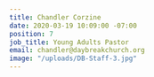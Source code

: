 ```yaml
---
title: Chandler Corzine
date: 2020-03-19 10:09:00 -07:00
position: 7
job_title: Young Adults Pastor
email: chandler@daybreakchurch.org
image: "/uploads/DB-Staff-3.jpg"
---
```


